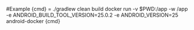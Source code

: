 #Example {cmd} = ./gradlew clean build
docker run -v $PWD:/app -w /app -e ANDROID_BUILD_TOOL_VERSION=25.0.2 -e ANDROID_VERSION=25 android-docker {cmd}
